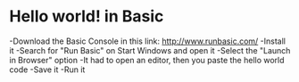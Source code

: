 # Hello world! in Basic

-Download the Basic Console in this link: http://www.runbasic.com/
-Install it
-Search for "Run Basic" on Start Windows and open it
-Select the "Launch in Browser" option
-It had to open an editor, then you paste the hello world code
-Save it
-Run it
